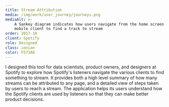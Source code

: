 ```yaml
---
title: Stream Attribution
media: /img/work/user_journey/journeys.png
mediaAlt: >-
    A Sankey diagram indicates how users navigate from the home screen of the Spotify
    mobile client to find a track to stream
order: 2017-10
client: Spotify
role: Designed
class: ionian
color: F573A0
---
```


I designed this tool for data scientists, product owners, and designers at Spotify to
explore how Spotify's listeners navigate the various clients to find something to stream.
It provides both a high level summary of how many streams can be attributed to any page,
and a detailed view of steps taken by users to reach a stream. The application helps its
users understand how the Spotify clients are used by listeners so that they can make
better product decisions.
